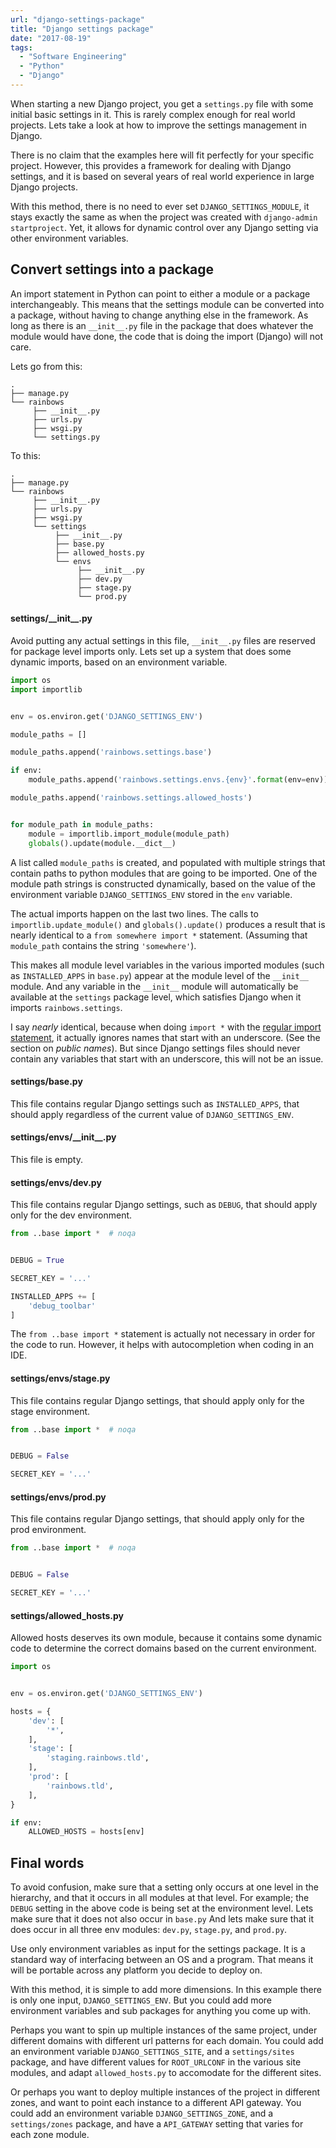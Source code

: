```yaml
---
url: "django-settings-package"
title: "Django settings package"
date: "2017-08-19"
tags:
  - "Software Engineering"
  - "Python"
  - "Django"
---
```


When starting a new Django project, you get a `settings.py` file
with some initial basic settings in it.
This is rarely complex enough for real world projects.
Lets take a look at how to improve the settings management in Django.

There is no claim that the examples here will fit perfectly
for your specific project.
However, this provides a framework for dealing with Django settings,
and it is based on several years of real world
experience in large Django projects.

With this method, there is no need to ever set `DJANGO_SETTINGS_MODULE`,
it stays exactly the same as when the project was created
with `django-admin startproject`.
Yet, it allows for dynamic control over any Django setting
via other environment variables.


## Convert settings into a package

An import statement in Python can point to
either a module or a package interchangeably.
This means that the settings module can be converted into a package,
without having to change anything else in the framework.
As long as there is an `__init__.py` file in the package
that does whatever the module would have done,
the code that is doing the import (Django) will not care.

Lets go from this:

```plain
.
├── manage.py
└── rainbows
     ├── __init__.py
     ├── urls.py
     ├── wsgi.py
     └── settings.py
```

To this:

```plain
.
├── manage.py
└── rainbows
     ├── __init__.py
     ├── urls.py
     ├── wsgi.py
     └── settings
          ├── __init__.py
          ├── base.py
          ├── allowed_hosts.py
          └── envs
               ├── __init__.py
               ├── dev.py
               ├── stage.py
               └── prod.py
```


#### settings/\_\_init\_\_.py

Avoid putting any actual settings in this file,
`__init__.py` files are reserved for package level imports only.
Lets set up a system that does some dynamic imports,
based on an environment variable.

```python
import os
import importlib


env = os.environ.get('DJANGO_SETTINGS_ENV')

module_paths = []

module_paths.append('rainbows.settings.base')

if env:
    module_paths.append('rainbows.settings.envs.{env}'.format(env=env))

module_paths.append('rainbows.settings.allowed_hosts')


for module_path in module_paths:
    module = importlib.import_module(module_path)
    globals().update(module.__dict__)
```

A list called `module_paths` is created,
and populated with multiple strings
that contain paths to python modules that are going to be imported.
One of the module path strings is constructed dynamically,
based on the value of the environment variable `DJANGO_SETTINGS_ENV`
stored in the `env` variable.

The actual imports happen on the last two lines.
The calls to `importlib.update_module()` and `globals().update()` produces
a result that is nearly identical to a `from somewhere import *` statement.
(Assuming that `module_path` contains the string `'somewhere'`).

This makes all module level variables in the various imported modules
(such as `INSTALLED_APPS` in `base.py`) appear at
the module level of the `__init__` module.
And any variable in the `__init__` module will automatically
be available at the `settings` package level,
which satisfies Django when it imports `rainbows.settings`.

[import]: https://docs.python.org/3/reference/simple_stmts.html#import

I say *nearly* identical, because when doing `import *` with
the [regular import statement][import], it actually ignores names that start
with an underscore. (See the section on *public names*).
But since Django settings files should never contain any variables
that start with an underscore, this will not be an issue.


#### settings/base.py

This file contains regular Django settings such as `INSTALLED_APPS`,
that should apply regardless of the current value of `DJANGO_SETTINGS_ENV`.


#### settings/envs/\_\_init\_\_.py

This file is empty.

#### settings/envs/dev.py

This file contains regular Django settings, such as `DEBUG`,
that should apply only for the dev environment.

```python
from ..base import *  # noqa


DEBUG = True

SECRET_KEY = '...'

INSTALLED_APPS += [
    'debug_toolbar'
]
```

The `from ..base import *` statement is actually
not necessary in order for the code to run.
However, it helps with autocompletion when coding in an IDE.

#### settings/envs/stage.py

This file contains regular Django settings,
that should apply only for the stage environment.

```python
from ..base import *  # noqa


DEBUG = False

SECRET_KEY = '...'
```

#### settings/envs/prod.py

This file contains regular Django settings,
that should apply only for the prod environment.

```python
from ..base import *  # noqa


DEBUG = False

SECRET_KEY = '...'
```

#### settings/allowed_hosts.py

Allowed hosts deserves its own module,
because it contains some dynamic code to determine the correct domains
based on the current environment.

```python
import os


env = os.environ.get('DJANGO_SETTINGS_ENV')

hosts = {
    'dev': [
        '*',
    ],
    'stage': [
        'staging.rainbows.tld',
    ],
    'prod': [
        'rainbows.tld',
    ],
}

if env:
    ALLOWED_HOSTS = hosts[env]
```



## Final words

To avoid confusion,
make sure that a setting only occurs at one level in the hierarchy,
and that it occurs in all modules at that level.
For example; the `DEBUG` setting in the above code is being set
at the environment level.
Lets make sure that it does not also occur in `base.py`
And lets make sure that it does occur in
all three env modules: `dev.py`, `stage.py`, and `prod.py`.

Use only environment variables as input for the settings package.
It is a standard way of interfacing between an OS and a program.
That means it will be portable across any platform you decide to deploy on.

With this method, it is simple to add more dimensions.
In this example there is only one input, `DJANGO_SETTINGS_ENV`.
But you could add more environment variables and sub packages
for anything you come up with.

Perhaps you want to spin up multiple instances of the same project,
under different domains with different url patterns for each domain.
You could add an environment variable `DJANGO_SETTINGS_SITE`,
and a `settings/sites` package,
and have different values for `ROOT_URLCONF` in the various site modules,
and adapt `allowed_hosts.py` to accomodate for the different sites.

Or perhaps you want to deploy multiple instances
of the project in different zones,
and want to point each instance to a different API gateway.
You could add an environment variable `DJANGO_SETTINGS_ZONE`,
and a `settings/zones` package,
and have a `API_GATEWAY` setting that varies for each zone module.
